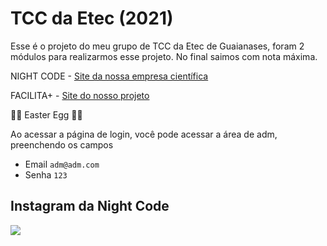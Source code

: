 # TCC da Etec (2021)

Esse é o projeto do meu grupo de TCC da Etec de Guaianases, foram 2 módulos para realizarmos esse projeto.
No final saimos com nota máxima.

NIGHT CODE - [Site da nossa empresa científica](http://nightcode.atwebpages.com/)

FACILITA+ - [Site do nosso projeto](http://facilitamais.atwebpages.com/)
 
🥚🐇 Easter Egg 🥚🐇

Ao acessar a página de login, você pode acessar a área de adm, preenchendo os campos

- Email ``` adm@adm.com ```
- Senha ``` 123 ```


<h2>Instagram da Night Code</h2>
<a href="https://instagram.com/ncode905" target="_blank"><img src="https://img.shields.io/badge/-Instagram-%23E4405F?style=for-the-badge&logo=instagram&logoColor=white" target="_blank"></a>
